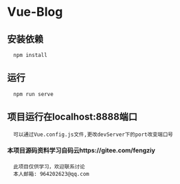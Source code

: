 # Vue-Blog

## 安装依赖
```
  npm install
```

## 运行
```
  npm run serve
```
## 项目运行在localhost:8888端口
```
  可以通过Vue.config.js文件,更改devServer下的port改变端口号
```

#### 本项目源码资料学习自码云https://gitee.com/fengziy
```
  此项目仅供学习，欢迎联系讨论
  本人邮箱: 964202623@qq.com
```




